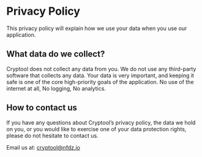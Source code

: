 # Privacy Policy

This privacy policy will explain how we use your data when you use our application.

## What data do we collect?

Cryptool does not collect any data from you. We do not use any third-party software that collects any data.
Your data is very important, and keeping it safe is one of the core high-priority goals of the application.
No use of the internet at all, No logging, No analytics.

## How to contact us

If you have any questions about Cryptool’s privacy policy, the data we hold on you, or you would like to exercise one of your data protection rights, please do not hesitate to contact us.

Email us at: cryptool@nfdz.io